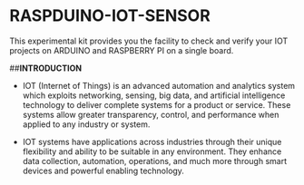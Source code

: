 # RASPDUINO-IOT-SENSOR

This experimental kit provides you the facility to check and verify your IOT projects on ARDUINO and RASPBERRY PI on a single board.

##**INTRODUCTION**

* IOT (Internet of Things) is an advanced automation and analytics system which exploits networking, sensing, big data, and artificial intelligence technology to deliver complete systems for a product or service. These systems allow greater transparency, control, and performance when applied to any industry or system.

* IOT systems have applications across industries through their unique flexibility and ability to be suitable in any environment. They enhance data collection, automation, operations, and much more through smart devices and powerful enabling technology.
